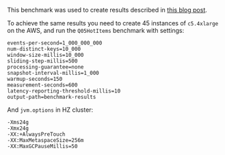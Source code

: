 This benchmark was used to create results described in [this blog post](https://jet-start.sh/blog/2021/03/17/billion-events-per-second).

To achieve the same results you need to create 45 instances of ```c5.4xlarge``` on the AWS, and run the
```Q05HotItems``` benchmark with settings:

```properties
events-per-second=1_000_000_000
num-distinct-keys=10_000
window-size-millis=10_000
sliding-step-millis=500
processing-guarantee=none
snapshot-interval-millis=1_000
warmup-seconds=150
measurement-seconds=600
latency-reporting-threshold-millis=10
output-path=benchmark-results
```

And ```jvm.options``` in HZ cluster:
```
-Xms24g
-Xmx24g
-XX:+AlwaysPreTouch
-XX:MaxMetaspaceSize=256m
-XX:MaxGCPauseMillis=50
```